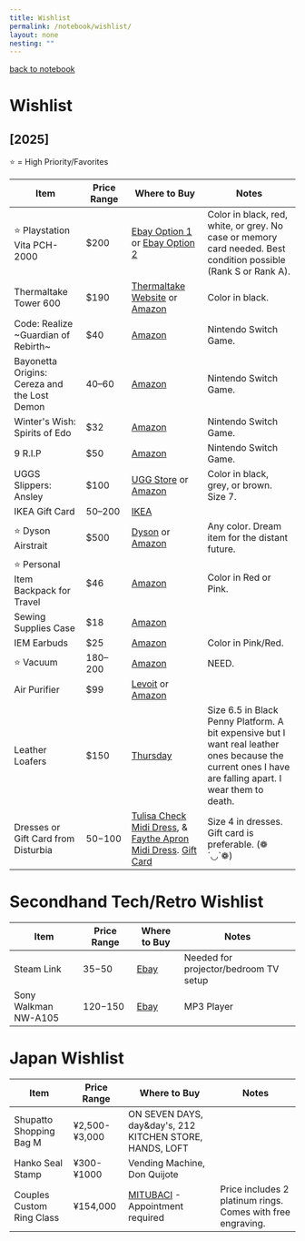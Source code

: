 ```yaml
---
title: Wishlist
permalink: /notebook/wishlist/
layout: none
nesting: ""
---
```

[back to notebook](http://snails.town/notebook)
# Wishlist
## [2025]

⭐ = High Priority/Favorites

| **Item** | **Price Range** | **Where to Buy** | **Notes** |
| --- | --- | --- | --- |
| ⭐ Playstation Vita PCH-2000 | $200 | [Ebay Option 1](https://ebay.us/m/Bo2cik) or [Ebay Option 2](https://ebay.us/m/HGvzVs) | Color in black, red, white, or grey. No case or memory card needed. Best condition possible (Rank S or Rank A). |
| Thermaltake Tower 600 | $190 | [Thermaltake Website](https://thermaltakeusa.com/products/the-tower-600-mid-tower-chassis-ca-1z1-00m1wn-00) or [Amazon](https://a.co/d/4fDEA2f) | Color in black. |
| Code: Realize ~Guardian of Rebirth~ | $40 | [Amazon](https://a.co/d/61MY5gK) | Nintendo Switch Game. |
| Bayonetta Origins: Cereza and the Lost Demon | $40–$60 | [Amazon](https://www.amazon.com/Bayonetta-Origins-Cereza-Demon-Nintendo-Switch/dp/B0BQ7L6TX6?th=1) | Nintendo Switch Game. |
| Winter's Wish: Spirits of Edo | $32 | [Amazon](https://a.co/d/6i5lt96) | Nintendo Switch Game. |
| 9 R.I.P | $50 | [Amazon](https://a.co/d/gN1Nlal) | Nintendo Switch Game. |
| UGGS Slippers: Ansley | $100 | [UGG Store](https://www.ugg.com/women/ansley/1106878.html?dwvar_1106878_color=LGRY) or [Amazon](https://a.co/d/0qwN9md) | Color in black, grey, or brown. Size 7. |
| IKEA Gift Card | $50–$200 | [IKEA](https://www.ikea.com/us/en/customer-service/gift-cards-pub3d1efe50/) |  |
| ⭐ Dyson Airstrait | $500 | [Dyson](https://www.dyson.com/hair-care/hair-straighteners/airstrait/prussian-blue-rich-copper) or [Amazon](https://a.co/d/fb1K4mu) | Any color. Dream item for the distant future. |
| ⭐ Personal Item Backpack for Travel | $46 | [Amazon](https://a.co/d/78E9kT2) | Color in Red or Pink. |
| Sewing Supplies Case | $18 | [Amazon](https://a.co/d/aGCVC0x) |  |
| IEM Earbuds | $25 | [Amazon](https://a.co/d/iDP7iow) | Color in Pink/Red. |
| ⭐ Vacuum | $180–$200 | [Amazon](https://a.co/d/hO5JSxI) | NEED. |
| Air Purifier | $99 | [Levoit](https://levoit.com/collections/shop/products/core300-air-purifier) or [Amazon](https://a.co/d/18zSajm) | 
| Leather Loafers | $150 | [Thursday](https://thursdayboots.com/products/womens-penny-platform-loafer-lug-sole-black) | Size 6.5 in Black Penny Platform. A bit expensive but I want real leather ones because the current ones I have are falling apart. I wear them to death.
| Dresses or Gift Card from Disturbia | $50-$100 |[Tulisa Check Midi Dress](https://www.disturbia.us/collections/womens-midi-dresses/products/tulisa-check-midi-dress?_pos=42&_fid=d73355efb&_ss=c&variant=50648424120594), & [Faythe Apron Midi Dress](https://www.disturbia.us/collections/womens-midi-dresses/products/faythe-apron-midi-dress?_pos=58&_fid=5f9dfa4ea&_ss=c&variant=48984995004690). [Gift Card](https://www.disturbia.us/products/e-gift-card) | Size 4 in dresses. Gift card is preferable. (❁´◡`❁)



# Secondhand Tech/Retro Wishlist

| **Item** | **Price Range** | **Where to Buy** | **Notes** |
| --- | --- | --- | --- |
| Steam Link | $35-$50 | [Ebay](https://www.ebay.com/sch/i.html?_nkw=valve+steam+link) | Needed for projector/bedroom TV setup |
| Sony Walkman NW-A105 | $120-$150 | [Ebay](https://www.ebay.com/sch/i.html?_nkw=sony+walkman+nw-a105) | MP3 Player |

# Japan Wishlist
| **Item** | **Price Range** | **Where to Buy** | **Notes** |
| --- | --- | --- | --- |
| Shupatto Shopping Bag M | ¥2,500-¥3,000 | ON SEVEN DAYS, day&day's, 212 KITCHEN STORE, HANDS, LOFT |  |
| Hanko Seal Stamp | ¥300-¥1000 | Vending Machine, Don Quijote | |
| Couples Custom Ring Class | ¥154,000 | [MITUBACI](https://www.mitubaci.co.jp/en/classes/premium-couple-rings/) - Appointment required | Price includes 2 platinum rings. Comes with free engraving. |